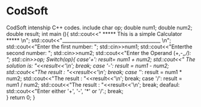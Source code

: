 # CodSoft
CodSoft intenship C++ codes.
include<iostream>
char op;
double num1;
double num2;
double result;
int main (){
std::cout<<" ***** This is a simple Calculator ***** \n";
std::cout<<"_________________________________________ \n";
std::cout<<"Enter the first number: ";
std::cin>>num1;
std::cout<<"Enterthe second number: ";
std::cin>>num2;
std::cout<<"Enter the Operand (+,-,*,/): ";
std::cin>>op;
Switch(op){
    case'+':
              result= num1 + num2;
              std::cout<<" The solution is: "<<result<<'\n';
              break;
    case '-':
        	    result = num1 - num2;
        	    std::cout<<"The result : "<<result<<'\n';
        	    break;
    case '*':
        	    result = num1 * num2;
        	    std::cout<<"The result : "<<result<<'\n';
        	    break;
    case '/':
        	    result = num1 / num2;
        	    std::cout<<"The result : "<<result<<'\n';
        	    break;
    deafaul:
        	    std::cout<<"Enter either '+', '-', '*' or '/'.;
              break;      
}
return 0;
}
